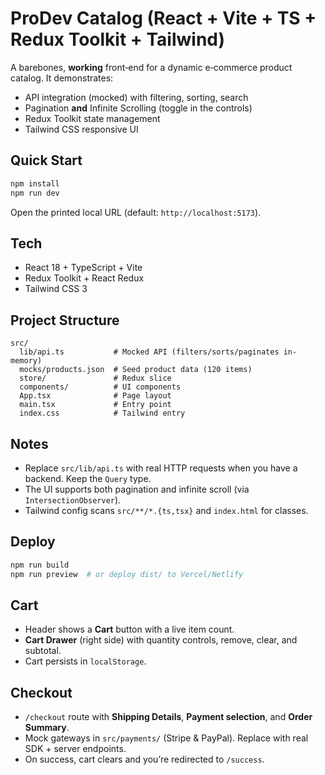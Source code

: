 
# ProDev Catalog (React + Vite + TS + Redux Toolkit + Tailwind)

A barebones, **working** front‑end for a dynamic e‑commerce product catalog. It demonstrates:
- API integration (mocked) with filtering, sorting, search
- Pagination **and** Infinite Scrolling (toggle in the controls)
- Redux Toolkit state management
- Tailwind CSS responsive UI

## Quick Start

```bash
npm install
npm run dev
```

Open the printed local URL (default: `http://localhost:5173`).

## Tech

- React 18 + TypeScript + Vite
- Redux Toolkit + React Redux
- Tailwind CSS 3

## Project Structure

```
src/
  lib/api.ts           # Mocked API (filters/sorts/paginates in-memory)
  mocks/products.json  # Seed product data (120 items)
  store/               # Redux slice
  components/          # UI components
  App.tsx              # Page layout
  main.tsx             # Entry point
  index.css            # Tailwind entry
```

## Notes

- Replace `src/lib/api.ts` with real HTTP requests when you have a backend. Keep the `Query` type.
- The UI supports both pagination and infinite scroll (via `IntersectionObserver`).
- Tailwind config scans `src/**/*.{ts,tsx}` and `index.html` for classes.

## Deploy

```bash
npm run build
npm run preview  # or deploy dist/ to Vercel/Netlify
```


## Cart
- Header shows a **Cart** button with a live item count.
- **Cart Drawer** (right side) with quantity controls, remove, clear, and subtotal.
- Cart persists in `localStorage`.


## Checkout
- `/checkout` route with **Shipping Details**, **Payment selection**, and **Order Summary**.
- Mock gateways in `src/payments/` (Stripe & PayPal). Replace with real SDK + server endpoints.
- On success, cart clears and you’re redirected to `/success`.
